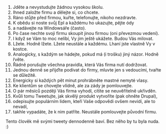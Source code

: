 <ol id="godList">
  <li><span>J</span>děte a nevystudujte žádnou vysokou školu.</li>
  <li><span>I</span>hned založte firmu a dělejte si, co chcete.</li>
  <li><span>R</span>áno stůjte před firmou, kuřte, telefonujte, nikoho nezdravte.</li>
  <li><span>K</span> obědu si noste svůj Epl a každému ho ukazujte, pějte ódy</li>
  <li><span>a</span> nadávejte na Windowsáře (často).</li>
  <li><span>P</span>o čase nechte svoji firmu skoupit jinou firmou (oni převezmou vedení).</li>
  <li><span>I</span> když se Vám to moc nelíbí, Vy jim ještě ukážete. Budou Vás milovat.</li>
  <li><span>L</span>žete. Hodně lžete. Lžete neustále a každému. Lhaní jste vlastně Vy v kostce.</li>
  <li><span>A</span>nalogicky, s každým se hádejte, pokud má (i trošku) jiný názor. Hodně řvěte.</li>
  <li><span>Ř</span>ádně porušujte všechna pravidla, která Vás firma nutí dodržovat.</li>
  <li><span>J</span>ednou denně se přijďte podívat do firmy, mluvte jen s vedoucími, tvařte se důležitě.</li>
  <li><span>E</span>nergicky si každých pět minut prohrábněte mastné nemyté vlasy.</li>
  <li><span>K</span>e klientům se chovejte vlídně, ale za zády je pomlouvejte.</li>
  <li><span>O</span> pár měsíců později Vás firma vyhodí, cítíte se neuvěřitelně ukřivděn.</li>
  <li><span>K</span>vůli tomu Tweetujte, jak skvělý produkt vytvoříte (pak ohněte Drupal),</li>
  <li><span>o</span>depisujte populárním lidem, kteří Vaše odpovědi ovšem nevidí, ale to nevadí,</li>
  <li><span>t</span>akhle vypadáte, že k nim patříte. Neustále pomlouvejte původní firmu.</li>
</ol>

<p>Tento člověk mě svými tweety dennodenně baví. Bez něho by tu byla nuda. :)</p>

<p class="magicButton"><a title="Kdopak to asi je?" href="#godList"></a></p>
